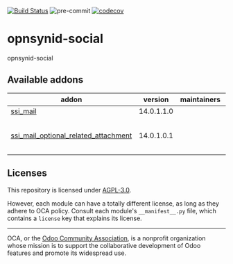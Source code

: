[![Build Status](https://travis-ci.com/open-synergy/opnsynid-social.svg?branch=14.0)](https://travis-ci.com/open-synergy/opnsynid-social)
![pre-commit](https://github.com/open-synergy/opnsynid-social/actions/workflows/pre-commit.yml/badge.svg)
[![codecov](https://codecov.io/gh/open-synergy/opnsynid-social/branch/14.0/graph/badge.svg)](https://codecov.io/gh/open-synergy/opnsynid-social)

<!-- /!\ do not modify above this line -->

# opnsynid-social

opnsynid-social

<!-- /!\ do not modify below this line -->

<!-- prettier-ignore-start -->

[//]: # (addons)

Available addons
----------------
addon | version | maintainers | summary
--- | --- | --- | ---
[ssi_mail](ssi_mail/) | 14.0.1.1.0 |  | Mail App
[ssi_mail_optional_related_attachment](ssi_mail_optional_related_attachment/) | 14.0.1.0.1 |  | Optionaly Attach Related Attachment

[//]: # (end addons)

<!-- prettier-ignore-end -->

## Licenses

This repository is licensed under [AGPL-3.0](LICENSE).

However, each module can have a totally different license, as long as they adhere to OCA
policy. Consult each module's `__manifest__.py` file, which contains a `license` key
that explains its license.

----

OCA, or the [Odoo Community Association](http://odoo-community.org/), is a nonprofit
organization whose mission is to support the collaborative development of Odoo features
and promote its widespread use.
